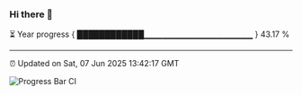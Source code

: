 ### Hi there 👋

⏳ Year progress { ████████████▁▁▁▁▁▁▁▁▁▁▁▁▁▁▁▁▁▁ } 43.17 %

---

⏰ Updated on Sat, 07 Jun 2025 13:42:17 GMT

![Progress Bar CI](https://github.com/IshwaranRudhara/GIT-ACTION/workflows/Progress%20Bar%20CI/badge.svg)
